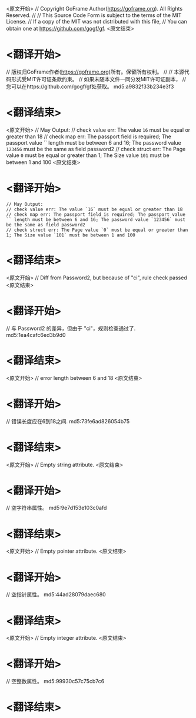 
<原文开始>
// Copyright GoFrame Author(https://goframe.org). All Rights Reserved.
//
// This Source Code Form is subject to the terms of the MIT License.
// If a copy of the MIT was not distributed with this file,
// You can obtain one at https://github.com/gogf/gf.
<原文结束>

# <翻译开始>
// 版权归GoFrame作者(https://goframe.org)所有。保留所有权利。
//
// 本源代码形式受MIT许可证条款约束。
// 如果未随本文件一同分发MIT许可证副本，
// 您可以在https://github.com/gogf/gf处获取。 md5:a9832f33b234e3f3
# <翻译结束>


<原文开始>
	// May Output:
	// check value err: The value `16` must be equal or greater than 18
	// check map err: The passport field is required; The passport value `` length must be between 6 and 16; The password value `123456` must be the same as field password2
	// check struct err: The Page value `0` must be equal or greater than 1; The Size value `101` must be between 1 and 100
<原文结束>

# <翻译开始>
	// May Output:
	// check value err: The value `16` must be equal or greater than 18
	// check map err: The passport field is required; The passport value `` length must be between 6 and 16; The password value `123456` must be the same as field password2
	// check struct err: The Page value `0` must be equal or greater than 1; The Size value `101` must be between 1 and 100
# <翻译结束>


<原文开始>
// Diff from Password2, but because of "ci", rule check passed
<原文结束>

# <翻译开始>
// 与 Password2 的差异，但由于 "ci"，规则检查通过了. md5:1ea4cafc6ed3b9d0
# <翻译结束>


<原文开始>
// error length between 6 and 18
<原文结束>

# <翻译开始>
// 错误长度应在6到18之间. md5:73fe6ad826054b75
# <翻译结束>


<原文开始>
// Empty string attribute.
<原文结束>

# <翻译开始>
// 空字符串属性。 md5:9e7d153e103c0afd
# <翻译结束>


<原文开始>
// Empty pointer attribute.
<原文结束>

# <翻译开始>
// 空指针属性。 md5:44ad28079daec680
# <翻译结束>


<原文开始>
// Empty integer attribute.
<原文结束>

# <翻译开始>
// 空整数属性。 md5:99930c57c75cb7c6
# <翻译结束>

